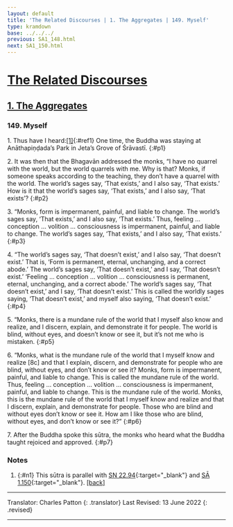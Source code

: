 ```yaml
---
layout: default
title: 'The Related Discourses | 1. The Aggregates | 149. Myself'
type: kramdown
base: ../../../
previous: SA1_148.html
next: SA1_150.html
---
```


# [The Related Discourses](../index.html)
## [1. The Aggregates](index.html)
### 149. Myself

1\. Thus have I heard:[\[1\]](#n1){:#ref1} One time, the Buddha was staying at Anāthapiṇḍada’s Park in Jeta’s Grove of Śrāvastī.
{:#p1}

2\. It was then that the Bhagavān addressed the monks, “I have no quarrel with the world, but the world quarrels with me. Why is that? Monks, if someone speaks according to the teaching, they don’t have a quarrel with the world. The world’s sages say, ‘That exists,’ and I also say, ‘That exists.’ How is it that the world’s sages say, ‘That exists,’ and I also say, ‘That exists’?
{:#p2}

3\. “Monks, form is impermanent, painful, and liable to change. The world’s sages say, ‘That exists,’ and I also say, ‘That exists.’ Thus, feeling … conception … volition … consciousness is impermanent, painful, and liable to change. The world’s sages say, ‘That exists,’ and I also say, ‘That exists.’
{:#p3}

4\. “The world’s sages say, ‘That doesn’t exist,’ and I also say, ‘That doesn’t exist.’ That is, ‘Form is permanent, eternal, unchanging, and a correct abode.’ The world’s sages say, ‘That doesn’t exist,’ and I say, ‘That doesn’t exist.’ ‘Feeling … conception … volition … consciousness is permanent, eternal, unchanging, and a correct abode.’ The world’s sages say, ‘That doesn’t exist,’ and I say, ‘That doesn’t exist.’ This is called the worldly sages saying, ‘That doesn’t exist,’ and myself also saying, ‘That doesn’t exist.’
{:#p4}

5\. “Monks, there is a mundane rule of the world that I myself also know and realize, and I discern, explain, and demonstrate it for people. The world is blind, without eyes, and doesn’t know or see it, but it’s not me who is mistaken.
{:#p5}

6\. “Monks, what is the mundane rule of the world that I myself know and realize [8c] and that I explain, discern, and demonstrate for people who are blind, without eyes, and don’t know or see it? Monks, form is impermanent, painful, and liable to change. This is called the mundane rule of the world. Thus, feeling … conception … volition … consciousness is impermanent, painful, and liable to change. This is the mundane rule of the world. Monks, this is the mundane rule of the world that I myself know and realize and that I discern, explain, and demonstrate for people. Those who are blind and without eyes don’t know or see it. How am I like those who are blind, without eyes, and don’t know or see it?”
{:#p6}

7\. After the Buddha spoke this sūtra, the monks who heard what the Buddha taught rejoiced and approved.
{:#p7}

### Notes

1. {:#n1} This sūtra is parallel with [SN 22.94](https://suttacentral.net/sn22.94){:target="_blank"} and [SĀ 1.150](SA1_150.html){:target="_blank"}. [\[back\]](#ref1)

---

Translator: Charles Patton
{: .translator}
Last Revised: 13 June 2022
{: .revised}

---